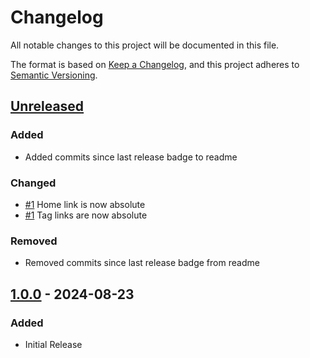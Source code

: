 # Changelog

All notable changes to this project will be documented in this file.

The format is based on [Keep a Changelog](https://keepachangelog.com/en/1.1.0/),
and this project adheres to [Semantic Versioning](https://semver.org/spec/v2.0.0.html).

## [Unreleased]

### Added

- Added commits since last release badge to readme

### Changed

- [#1](https://github.com/joe-mccarthy/bootstrap-freelancer/issues/1) Home link is now absolute
- [#1](https://github.com/joe-mccarthy/bootstrap-freelancer/issues/1) Tag links are now absolute

### Removed

- Removed commits since last release badge from readme

## [1.0.0] - 2024-08-23

### Added

- Initial Release

[unreleased]: https://github.com/joe-mccarthy/bootstrap-freelancer/compare/1.0.0...HEAD
[1.0.0]: https://github.com/joe-mccarthy/bootstrap-freelancer/releases/tag/1.0.0
